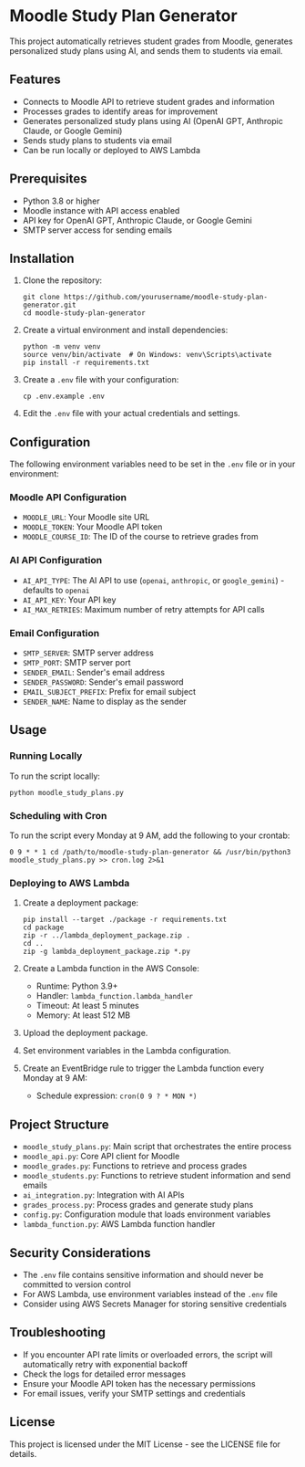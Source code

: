 # Moodle Study Plan Generator

This project automatically retrieves student grades from Moodle, generates personalized study plans using AI, and sends them to students via email.

## Features

- Connects to Moodle API to retrieve student grades and information
- Processes grades to identify areas for improvement
- Generates personalized study plans using AI (OpenAI GPT, Anthropic Claude, or Google Gemini)
- Sends study plans to students via email
- Can be run locally or deployed to AWS Lambda

## Prerequisites

- Python 3.8 or higher
- Moodle instance with API access enabled
- API key for OpenAI GPT, Anthropic Claude, or Google Gemini
- SMTP server access for sending emails

## Installation

1. Clone the repository:

   ```
   git clone https://github.com/yourusername/moodle-study-plan-generator.git
   cd moodle-study-plan-generator
   ```

2. Create a virtual environment and install dependencies:

   ```
   python -m venv venv
   source venv/bin/activate  # On Windows: venv\Scripts\activate
   pip install -r requirements.txt
   ```

3. Create a `.env` file with your configuration:

   ```
   cp .env.example .env
   ```

4. Edit the `.env` file with your actual credentials and settings.

## Configuration

The following environment variables need to be set in the `.env` file or in your environment:

### Moodle API Configuration

- `MOODLE_URL`: Your Moodle site URL
- `MOODLE_TOKEN`: Your Moodle API token
- `MOODLE_COURSE_ID`: The ID of the course to retrieve grades from

### AI API Configuration

- `AI_API_TYPE`: The AI API to use (`openai`, `anthropic`, or `google_gemini`) - defaults to `openai`
- `AI_API_KEY`: Your API key
- `AI_MAX_RETRIES`: Maximum number of retry attempts for API calls

### Email Configuration

- `SMTP_SERVER`: SMTP server address
- `SMTP_PORT`: SMTP server port
- `SENDER_EMAIL`: Sender's email address
- `SENDER_PASSWORD`: Sender's email password
- `EMAIL_SUBJECT_PREFIX`: Prefix for email subject
- `SENDER_NAME`: Name to display as the sender

## Usage

### Running Locally

To run the script locally:

```
python moodle_study_plans.py
```

### Scheduling with Cron

To run the script every Monday at 9 AM, add the following to your crontab:

```
0 9 * * 1 cd /path/to/moodle-study-plan-generator && /usr/bin/python3 moodle_study_plans.py >> cron.log 2>&1
```

### Deploying to AWS Lambda

1. Create a deployment package:

   ```
   pip install --target ./package -r requirements.txt
   cd package
   zip -r ../lambda_deployment_package.zip .
   cd ..
   zip -g lambda_deployment_package.zip *.py
   ```

2. Create a Lambda function in the AWS Console:

   - Runtime: Python 3.9+
   - Handler: `lambda_function.lambda_handler`
   - Timeout: At least 5 minutes
   - Memory: At least 512 MB

3. Upload the deployment package.

4. Set environment variables in the Lambda configuration.

5. Create an EventBridge rule to trigger the Lambda function every Monday at 9 AM:
   - Schedule expression: `cron(0 9 ? * MON *)`

## Project Structure

- `moodle_study_plans.py`: Main script that orchestrates the entire process
- `moodle_api.py`: Core API client for Moodle
- `moodle_grades.py`: Functions to retrieve and process grades
- `moodle_students.py`: Functions to retrieve student information and send emails
- `ai_integration.py`: Integration with AI APIs
- `grades_process.py`: Process grades and generate study plans
- `config.py`: Configuration module that loads environment variables
- `lambda_function.py`: AWS Lambda function handler

## Security Considerations

- The `.env` file contains sensitive information and should never be committed to version control
- For AWS Lambda, use environment variables instead of the `.env` file
- Consider using AWS Secrets Manager for storing sensitive credentials

## Troubleshooting

- If you encounter API rate limits or overloaded errors, the script will automatically retry with exponential backoff
- Check the logs for detailed error messages
- Ensure your Moodle API token has the necessary permissions
- For email issues, verify your SMTP settings and credentials

## License

This project is licensed under the MIT License - see the LICENSE file for details.
